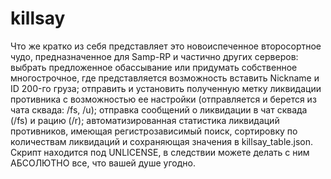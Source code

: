 # killsay
Что же кратко из себя представляет это новоиспеченное второсортное чудо, предназначенное для Samp-RP и частично других серверов: выбрать предложенное обассывание или придумать собственное многострочное, где представляется возможность вставить Nickname и ID 200-го груза; отправить и установить полученную метку ликвидации противника с возможностью ее настройки (отправляется и берется из чата сквада: /fs, /u); отправка сообщений о ликвидации в чат сквада (/fs) и рацию (/r); автоматизированная статистика ликвидаций противников, имеющая регистрозависимый поиск, сортировку по количествам ликвидаций и сохраняющая значения в killsay_table.json. Скрипт находится под UNLICENSE, в следствии можете делать с ним АБСОЛЮТНО все, что вашей душе угодно.
